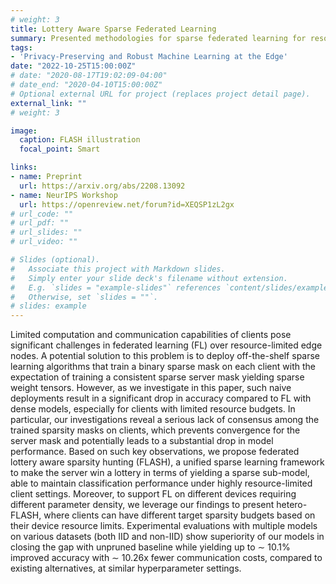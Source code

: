```yaml
---
# weight: 3
title: Lottery Aware Sparse Federated Learning 
summary: Presented methodologies for sparse federated learning for resource constrained edge (both homogeneous and heterogeneous compute budget). 
tags:
- 'Privacy-Preserving and Robust Machine Learning at the Edge'
date: "2022-10-25T15:00:00Z"
# date: "2020-08-17T19:02:09-04:00"
# date_end: "2020-04-10T15:00:00Z"
# Optional external URL for project (replaces project detail page).
external_link: ""
# weight: 3 

image:
  caption: FLASH illustration  
  focal_point: Smart

links:
- name: Preprint
  url: https://arxiv.org/abs/2208.13092
- name: NeurIPS Workshop
  url: https://openreview.net/forum?id=XEQSP1zL2gx
# url_code: ""
# url_pdf: ""
# url_slides: ""
# url_video: ""

# Slides (optional).
#   Associate this project with Markdown slides.
#   Simply enter your slide deck's filename without extension.
#   E.g. `slides = "example-slides"` references `content/slides/example-slides.md`.
#   Otherwise, set `slides = ""`.
# slides: example
---
```


Limited computation and communication capabilities of clients pose significant challenges in federated learning (FL) over resource-limited edge nodes. A potential solution to this problem is to deploy off-the-shelf sparse learning algorithms that train a binary sparse mask on each client with the expectation of training a consistent sparse server mask yielding sparse weight tensors. However, as we investigate in this paper, such naive deployments result in a significant drop in accuracy compared to FL with dense models, especially for clients with limited resource budgets. In particular, our investigations reveal a serious lack of consensus among the trained sparsity masks on clients, which prevents convergence for the server mask and potentially leads to a substantial drop in model performance. Based on such key observations, we propose federated lottery aware sparsity hunting (FLASH), a unified sparse learning framework to make the server win a lottery in terms of yielding a sparse sub-model, able to maintain classification performance under highly resource-limited client settings. Moreover, to support FL on different devices requiring different parameter density, we leverage our findings to present hetero-FLASH, where clients can have different target sparsity budgets based on their device resource limits. Experimental evaluations with multiple models on various datasets (both IID and non-IID) show superiority of our models in closing the gap with unpruned baseline while yielding up to ∼ 10.1% improved accuracy with ∼ 10.26x fewer communication costs, compared to existing alternatives, at similar hyperparameter settings.